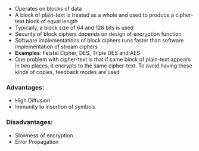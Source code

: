- Operates on blocks of data
- A block of plain-text is treated as a whole and used to produce a cipher-text block of equal length
- Typically, a block size of 64 and 128 bits is used
- Security of block ciphers depends on design of encryption function
- Software implementations of block ciphers runs faster than software implementation of stream ciphers
- **Examples**: Feistel Cipher, DES, Triple DES and AES
- One problem with cipher-text is that if same block of plain-text appears in two places, it encrypts to the same cipher-text. To avoid having these kinds of copies, feedback modes are used

### **Advantages**:
- High Diffusion
- Immunity to insertion of symbols

### **Disadvantages**:
- Slowness of encryption
- Error Propagation
